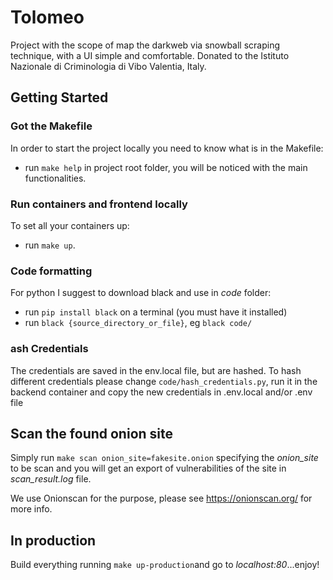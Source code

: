 # Tolomeo

Project with the scope of map the darkweb via snowball scraping technique, with a UI simple and comfortable. Donated to the Istituto Nazionale di Criminologia di Vibo Valentia, Italy.

## Getting Started

### Got the Makefile
In order to start the project locally you need to know what is in the Makefile:
- run `make help` in project root folder, you will be noticed with the main functionalities.

### Run containers and frontend locally
To set all your containers up:
- run `make up`.

### Code formatting

For python I suggest to download black and use in *code* folder:
- run `pip install black` on a terminal (you must have it installed)
- run `black {source_directory_or_file}`, eg `black code/`

### ash Credentials
The credentials are saved in the env.local file, but are hashed.
To hash different credentials please change `code/hash_credentials.py`, run it in the backend container and copy the new credentials in .env.local and/or .env file


## Scan the found onion site
Simply run `make scan onion_site=fakesite.onion` specifying the *onion_site* to be scan and you will get an export of vulnerabilities of the site in *scan_result.log* file.

We use Onionscan for the purpose, please see https://onionscan.org/ for more info.

## In production
Build everything running `make up-production`and go to *localhost:80*...enjoy!
